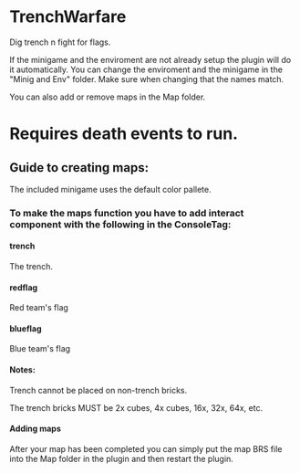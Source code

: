 # TrenchWarfare
Dig trench n fight for flags.

If the minigame and the enviroment are not already setup the plugin will do it automatically.
You can change the enviroment and the minigame in the "Minig and Env" folder.
Make sure when changing that the names match.

You can also add or remove maps in the Map folder.

# Requires death events to run.

## Guide to creating maps:
The included minigame uses the default color pallete.

### To make the maps function you have to add interact component with the following in the ConsoleTag:

#### trench
The trench.
#### redflag
Red team's flag
#### blueflag
Blue team's flag

#### Notes:
Trench cannot be placed on non-trench bricks.

The trench bricks MUST be 2x cubes, 4x cubes, 16x, 32x, 64x, etc.

#### Adding maps
After your map has been completed you can simply put the map BRS file into the Map folder in the plugin and then restart the plugin.
